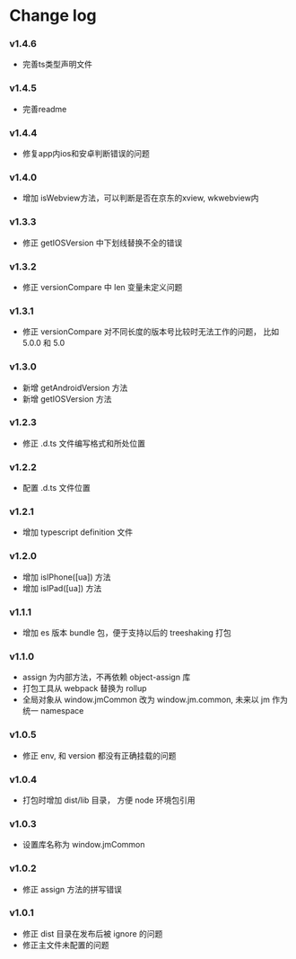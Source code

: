 # Change log

### v1.4.6

- 完善ts类型声明文件

### v1.4.5

- 完善readme

### v1.4.4

- 修复app内ios和安卓判断错误的问题

### v1.4.0

- 增加 isWebview方法，可以判断是否在京东的xview, wkwebview内

### v1.3.3

- 修正 getIOSVersion 中下划线替换不全的错误

### v1.3.2

- 修正 versionCompare 中 len 变量未定义问题

### v1.3.1

- 修正 versionCompare 对不同长度的版本号比较时无法工作的问题， 比如 5.0.0 和 5.0

### v1.3.0

- 新增 getAndroidVersion 方法
- 新增 getIOSVersion 方法

### v1.2.3

- 修正 .d.ts 文件编写格式和所处位置

### v1.2.2

- 配置 .d.ts 文件位置

### v1.2.1

- 增加 typescript definition 文件

### v1.2.0

- 增加 isIPhone([ua]) 方法
- 增加 isIPad([ua]) 方法

### v1.1.1

- 增加 es 版本 bundle 包，便于支持以后的 treeshaking 打包

### v1.1.0

- assign 为内部方法，不再依赖 object-assign 库
- 打包工具从 webpack 替换为 rollup
- 全局对象从 window.jmCommon 改为 window.jm.common, 未来以 jm 作为统一 namespace

### v1.0.5

- 修正 env, 和 version 都没有正确挂载的问题

### v1.0.4

- 打包时增加 dist/lib 目录， 方便 node 环境包引用

### v1.0.3

- 设置库名称为 window.jmCommon

### v1.0.2

- 修正 assign 方法的拼写错误

### v1.0.1

 - 修正 dist 目录在发布后被 ignore 的问题
 - 修正主文件未配置的问题
